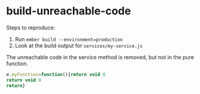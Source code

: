 # build-unreachable-code

Steps to reproduce:

1. Run `ember build --environment=production`
2. Look at the build output for `services/my-service.js`

The unreachable code in the service method is removed, but not in the pure function.

```JavaScript
e.myFunction=function(){return void 0
return void 0
return}
```